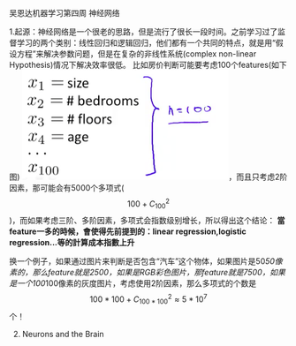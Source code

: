 吴恩达机器学习第四周
神经网络

1.起源：神经网络是一个很老的思路，但是流行了很长一段时间。之前学习过了监督学习的两个类别：线性回归和逻辑回归，他们都有一个共同的特点，就是用“假设方程”来解决参数问题，但是在复杂的非线性系统(complex non-linear Hypothesis)情况下解决效率很低。
比如房价判断可能要考虑100个features(如下图) ![](7.png)，而且只考虑2阶因素，那可能会有5000个多项式($$100+C_{100}^2$$)，而如果考虑三阶、多阶因素，多项式会指数级别增长，所以得出这个结论：
  **當feature一多的時候，會使得先前提到的：linear regression,logistic regression...等的計算成本指數上升**

换一个例子，如果通过图片来判断是否包含“汽车”这个物体，如果图片是50*50像素的，那么feature就是2500，如果是RGB彩色图片，那feature就是7500，如果是一个100*100像素的灰度图片，考虑使用2阶因素，那么多项式的个数是 $$100*100+C_{100*100}^2 \approx 5*10^7$$个！

2. Neurons and the Brain